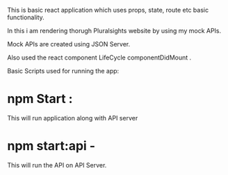 This is basic react application which uses props, state, route etc basic functionality.

In this i am rendering thorugh Pluralsights website by using my mock APIs.

Mock APIs are created using JSON Server.

Also used the react component LifeCycle componentDidMount .

Basic Scripts used for running the app:

# npm Start :

This will run application along with API server

# npm start:api -

This will run the API on API Server.

